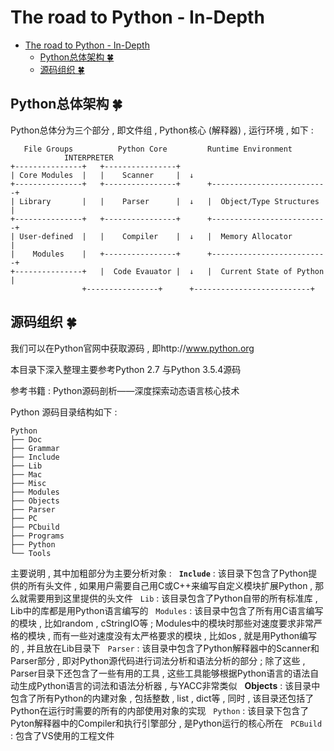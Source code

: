 # The road to Python - In-Depth
<!-- TOC -->

- [The road to Python - In-Depth](#the-road-to-python---in-depth)
    - [Python总体架构  🍀](#python总体架构--🍀)
    - [源码组织  🍀](#源码组织--🍀)

<!-- /TOC -->
## Python总体架构  🍀

Python总体分为三个部分 , 即文件组 , Python核心 (解释器) , 运行环境 , 如下 : 

```
   File Groups          Python Core			Runtime Environment
			INTERPRETER
+---------------+   +----------------+
| Core Modules  |   |    Scanner     |  ↓
+---------------+   +----------------+	    +--------------------------+
| Library       |   |    Parser      |  ↓   |  Object/Type Structures  |
+---------------+   +----------------+	    +--------------------------+
| User-defined  |   |    Compiler    |	↓   |  Memory Allocator        |
|    Modules    |   +----------------+	    +--------------------------+
+---------------+   |  Code Evauator |	↓   |  Current State of Python |
	            +----------------+	    +--------------------------+
```

## 源码组织  🍀

我们可以在Python官网中获取源码 , 即http://www.python.org

本目录下深入整理主要参考Python 2.7 与Python 3.5.4源码

参考书籍 : Python源码剖析——深度探索动态语言核心技术

Python 源码目录结构如下 : 

```
Python
├── Doc
├── Grammar
├── Include
├── Lib
├── Mac
├── Misc
├── Modules
├── Objects
├── Parser
├── PC
├── PCbuild
├── Programs
├── Python
└── Tools
```

主要说明 , 其中加粗部分为主要分析对象 :
 
**`Include`** : 该目录下包含了Python提供的所有头文件 , 如果用户需要自己用C或C++来编写自定义模块扩展Python , 那么就需要用到这里提供的头文件
 
`Lib` : 该目录包含了Python自带的所有标准库 , Lib中的库都是用Python语言编写的
 
`Modules` : 该目录中包含了所有用C语言编写的模块 , 比如random , cStringIO等 ; Modules中的模块时那些对速度要求非常严格的模块 , 而有一些对速度没有太严格要求的模块 , 比如os , 就是用Python编写的 , 并且放在Lib目录下
 
`Parser` : 该目录中包含了Python解释器中的Scanner和Parser部分 , 即对Python源代码进行词法分析和语法分析的部分 ; 除了这些 , Parser目录下还包含了一些有用的工具 , 这些工具能够根据Python语言的语法自动生成Python语言的词法和语法分析器 , 与YACC非常类似
 
**Objects** : 该目录中包含了所有Python的内建对象 , 包括整数 , list , dict等 , 同时 , 该目录还包括了Python在运行时需要的所有的内部使用对象的实现
 
`Python` : 该目录下包含了Pyton解释器中的Compiler和执行引擎部分 , 是Python运行的核心所在
 
`PCBuild` : 包含了VS使用的工程文件


